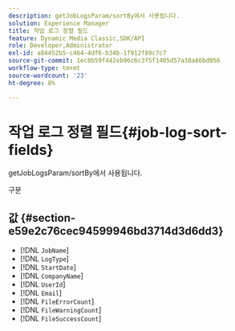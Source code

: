 ```yaml
---
description: getJobLogsParam/sortBy에서 사용됩니다.
solution: Experience Manager
title: 작업 로그 정렬 필드
feature: Dynamic Media Classic,SDK/API
role: Developer,Administrator
exl-id: a84452b5-c464-4df6-b34b-1f912f89c7c7
source-git-commit: 1ec8b59f442eb96c6c3f5f1405d57a38a86bd056
workflow-type: tm+mt
source-wordcount: '23'
ht-degree: 8%

---
```


# 작업 로그 정렬 필드{#job-log-sort-fields}

getJobLogsParam/sortBy에서 사용됩니다.

구문

## 값 {#section-e59e2c76cec94599946bd3714d3d6dd3}

* [!DNL `JobName`]
* [!DNL `LogType`]
* [!DNL `StartDate`]
* [!DNL `CompanyName`]
* [!DNL `UserId`]
* [!DNL `Email`]
* [!DNL `FileErrorCount`]
* [!DNL `FileWarningCount`]
* [!DNL `FileSuccessCount`]
